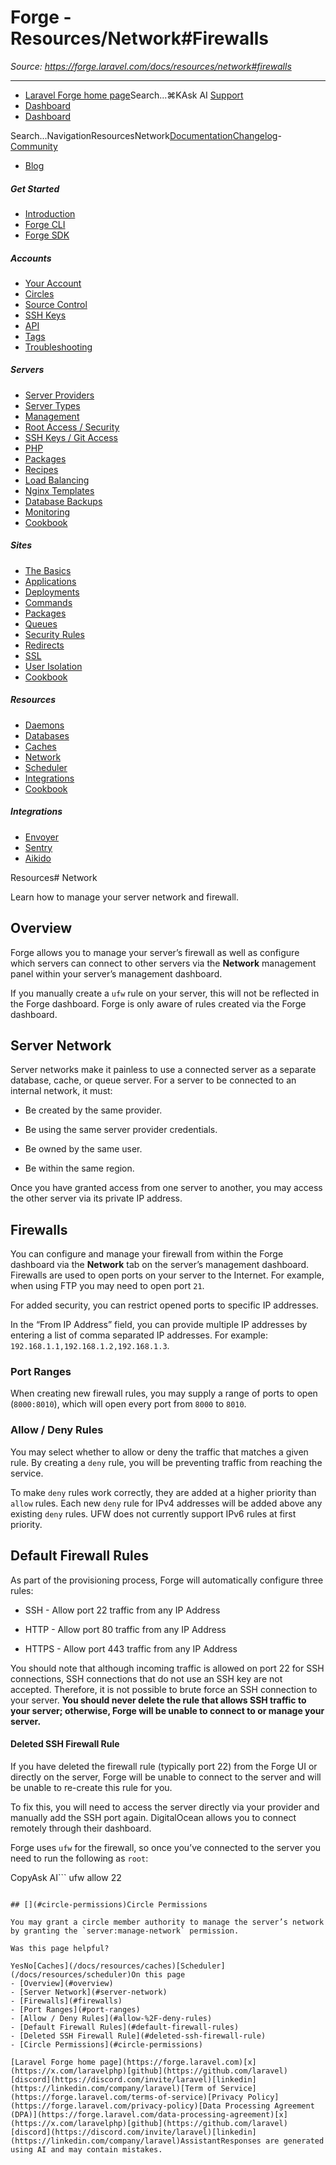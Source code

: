 # Forge - Resources/Network#Firewalls

*Source: https://forge.laravel.com/docs/resources/network#firewalls*

---

- [Laravel Forge home page](https://forge.laravel.com)Search...⌘KAsk AI
[Support](/cdn-cgi/l/email-protection#8aece5f8edefcae6ebf8ebfcefe6a4e9e5e7)
- [Dashboard](https://forge.laravel.com)
- [Dashboard](https://forge.laravel.com)

Search...NavigationResourcesNetwork[Documentation](/docs/introduction)[Changelog](/docs/changelog/changelog)- [Community](https://discord.com/invite/laravel)
- [Blog](https://blog.laravel.com/forge)
##### Get Started

- [Introduction](/docs/introduction)
- [Forge CLI](/docs/cli)
- [Forge SDK](/docs/sdk)

##### Accounts

- [Your Account](/docs/accounts/your-account)
- [Circles](/docs/accounts/circles)
- [Source Control](/docs/accounts/source-control)
- [SSH Keys](/docs/accounts/ssh)
- [API](/docs/accounts/api)
- [Tags](/docs/accounts/tags)
- [Troubleshooting](/docs/accounts/cookbook)

##### Servers

- [Server Providers](/docs/servers/providers)
- [Server Types](/docs/servers/types)
- [Management](/docs/servers/management)
- [Root Access / Security](/docs/servers/provisioning-process)
- [SSH Keys / Git Access](/docs/servers/ssh)
- [PHP](/docs/servers/php)
- [Packages](/docs/servers/packages)
- [Recipes](/docs/servers/recipes)
- [Load Balancing](/docs/servers/load-balancing)
- [Nginx Templates](/docs/servers/nginx-templates)
- [Database Backups](/docs/servers/backups)
- [Monitoring](/docs/servers/monitoring)
- [Cookbook](/docs/servers/cookbook)

##### Sites

- [The Basics](/docs/sites/the-basics)
- [Applications](/docs/sites/applications)
- [Deployments](/docs/sites/deployments)
- [Commands](/docs/sites/commands)
- [Packages](/docs/sites/packages)
- [Queues](/docs/sites/queues)
- [Security Rules](/docs/sites/security-rules)
- [Redirects](/docs/sites/redirects)
- [SSL](/docs/sites/ssl)
- [User Isolation](/docs/sites/user-isolation)
- [Cookbook](/docs/sites/cookbook)

##### Resources

- [Daemons](/docs/resources/daemons)
- [Databases](/docs/resources/databases)
- [Caches](/docs/resources/caches)
- [Network](/docs/resources/network)
- [Scheduler](/docs/resources/scheduler)
- [Integrations](/docs/resources/integrations)
- [Cookbook](/docs/resources/cookbook)

##### Integrations

- [Envoyer](/docs/integrations/envoyer)
- [Sentry](/docs/integrations/sentry)
- [Aikido](/docs/integrations/aikido)

Resources# Network

Learn how to manage your server network and firewall.

## [​](#overview)Overview

Forge allows you to manage your server’s firewall as well as configure which servers can connect to other servers via the **Network** management panel within your server’s management dashboard.

If you manually create a `ufw` rule on your server, this will not be reflected in the Forge dashboard. Forge is only aware of rules created via the Forge dashboard.

## [​](#server-network)Server Network

Server networks make it painless to use a connected server as a separate database, cache, or queue server. For a server to be connected to an internal network, it must:

- Be created by the same provider.

- Be using the same server provider credentials.

- Be owned by the same user.

- Be within the same region.

Once you have granted access from one server to another, you may access the other server via its private IP address.

## [​](#firewalls)Firewalls

You can configure and manage your firewall from within the Forge dashboard via the **Network** tab on the server’s management dashboard. Firewalls are used to open ports on your server to the Internet. For example, when using FTP you may need to open port `21`.

For added security, you can restrict opened ports to specific IP addresses.

In the “From IP Address” field, you can provide multiple IP addresses by entering a list of comma separated IP addresses. For example: `192.168.1.1,192.168.1.2,192.168.1.3`.

### [​](#port-ranges)Port Ranges

When creating new firewall rules, you may supply a range of ports to open (`8000:8010`), which will open every port from `8000` to `8010`.

### [​](#allow-%2F-deny-rules)Allow / Deny Rules

You may select whether to allow or deny the traffic that matches a given rule. By creating a `deny` rule, you will be preventing traffic from reaching the service.

To make `deny` rules work correctly, they are added at a higher priority than `allow` rules. Each new `deny` rule for IPv4 addresses will be added above any existing `deny` rules. UFW does not currently support IPv6 rules at first priority.

## [​](#default-firewall-rules)Default Firewall Rules

As part of the provisioning process, Forge will automatically configure three rules:

- SSH - Allow port 22 traffic from any IP Address

- HTTP - Allow port 80 traffic from any IP Address

- HTTPS - Allow port 443 traffic from any IP Address

You should note that although incoming traffic is allowed on port 22 for SSH connections, SSH connections that do not use an SSH key are not accepted. Therefore, it is not possible to brute force an SSH connection to your server. **You should never delete the rule that allows SSH traffic to your server; otherwise, Forge will be unable to connect to or manage your server.**

#### [​](#deleted-ssh-firewall-rule)Deleted SSH Firewall Rule

If you have deleted the firewall rule (typically port 22) from the Forge UI or directly on the server, Forge will be unable to connect to the server and will be unable to re-create this rule for you.

To fix this, you will need to access the server directly via your provider and manually add the SSH port again. DigitalOcean allows you to connect remotely through their dashboard.

Forge uses `ufw` for the firewall, so once you’ve connected to the server you need to run the following as `root`:

CopyAsk AI```
ufw allow 22

```

## [​](#circle-permissions)Circle Permissions

You may grant a circle member authority to manage the server’s network by granting the `server:manage-network` permission.

Was this page helpful?

YesNo[Caches](/docs/resources/caches)[Scheduler](/docs/resources/scheduler)On this page
- [Overview](#overview)
- [Server Network](#server-network)
- [Firewalls](#firewalls)
- [Port Ranges](#port-ranges)
- [Allow / Deny Rules](#allow-%2F-deny-rules)
- [Default Firewall Rules](#default-firewall-rules)
- [Deleted SSH Firewall Rule](#deleted-ssh-firewall-rule)
- [Circle Permissions](#circle-permissions)

[Laravel Forge home page](https://forge.laravel.com)[x](https://x.com/laravelphp)[github](https://github.com/laravel)[discord](https://discord.com/invite/laravel)[linkedin](https://linkedin.com/company/laravel)[Term of Service](https://forge.laravel.com/terms-of-service)[Privacy Policy](https://forge.laravel.com/privacy-policy)[Data Processing Agreement (DPA)](https://forge.laravel.com/data-processing-agreement)[x](https://x.com/laravelphp)[github](https://github.com/laravel)[discord](https://discord.com/invite/laravel)[linkedin](https://linkedin.com/company/laravel)AssistantResponses are generated using AI and may contain mistakes.